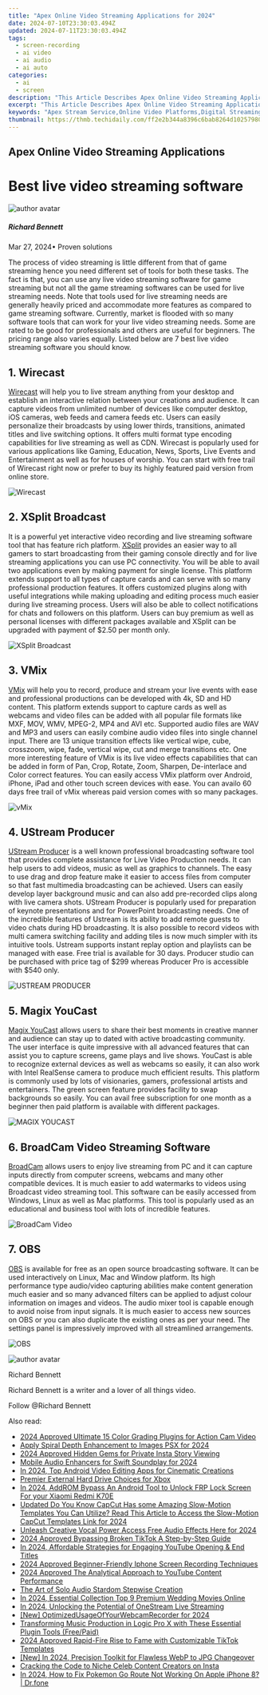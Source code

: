 ```yaml
---
title: "Apex Online Video Streaming Applications for 2024"
date: 2024-07-10T23:30:03.494Z
updated: 2024-07-11T23:30:03.494Z
tags: 
  - screen-recording
  - ai video
  - ai audio
  - ai auto
categories: 
  - ai
  - screen
description: "This Article Describes Apex Online Video Streaming Applications for 2024"
excerpt: "This Article Describes Apex Online Video Streaming Applications for 2024"
keywords: "Apex Stream Service,Online Video Platforms,Digital Streaming Solutions,Peak Video Services,Apex Video Network,Secure Video Streaming,Advanced Streaming Apps"
thumbnail: https://thmb.techidaily.com/ff2e2b344a8396c6bab8264d1025798025a6c7a29bed97ca0ab60000543775d0.jpg
---
```


## Apex Online Video Streaming Applications

# Best live video streaming software

![author avatar](https://images.wondershare.com/filmora/article-images/richard-bennett.jpg)

##### Richard Bennett

 Mar 27, 2024• Proven solutions

The process of video streaming is little different from that of game streaming hence you need different set of tools for both these tasks. The fact is that, you can use any live video streaming software for game streaming but not all the game streaming softwares can be used for live streaming needs. Note that tools used for live streaming needs are generally heavily priced and accommodate more features as compared to game streaming software. Currently, market is flooded with so many software tools that can work for your live video streaming needs. Some are rated to be good for professionals and others are useful for beginners. The pricing range also varies equally. Listed below are 7 best live video streaming software you should know.

## 1\. Wirecast

[Wirecast](http://www.telestream.net/wirecast/overview.htm) will help you to live stream anything from your desktop and establish an interactive relation between your creations and audience. It can capture videos from unlimited number of devices like computer desktop, iOS cameras, web feeds and camera feeds etc. Users can easily personalize their broadcasts by using lower thirds, transitions, animated titles and live switching options. It offers multi format type encoding capabilities for live streaming as well as CDN. Wirecast is popularly used for various applications like Gaming, Education, News, Sports, Live Events and Entertainment as well as for houses of worship. You can start with free trail of Wirecast right now or prefer to buy its highly featured paid version from online store.

![Wirecast](https://images.wondershare.com/filmora/article-images/wirecast-1.jpg)

## 2\. XSplit Broadcast

It is a powerful yet interactive video recording and live streaming software tool that has feature rich platform. [XSplit](https://www.xsplit.com/?lang=1#broadcaster) provides an easier way to all gamers to start broadcasting from their gaming console directly and for live streaming applications you can use PC connectivity. You will be able to avail two applications even by making payment for single license. This platform extends support to all types of capture cards and can serve with so many professional production features. It offers customized plugins along with useful integrations while making uploading and editing process much easier during live streaming process. Users will also be able to collect notifications for chats and followers on this platform. Users can buy premium as well as personal licenses with different packages available and XSplit can be upgraded with payment of $2.50 per month only.

![XSplit Broadcast](https://images.wondershare.com/filmora/article-images/xsplit-broadcast.jpg)

## 3\. VMix

[VMix](http://www.vmix.com/) will help you to record, produce and stream your live events with ease and professional productions can be developed with 4k, SD and HD content. This platform extends support to capture cards as well as webcams and video files can be added with all popular file formats like MXF, MOV, WMV, MPEG-2, MP4 and AVI etc. Supported audio files are WAV and MP3 and users can easily combine audio video files into single channel input. There are 13 unique transition effects like vertical wipe, cube, crosszoom, wipe, fade, vertical wipe, cut and merge transitions etc. One more interesting feature of VMix is its live video effects capabilities that can be added in form of Pan, Crop, Rotate, Zoom, Sharpen, De-interlace and Color correct features. You can easily access VMix platform over Android, iPhone, iPad and other touch screen devices with ease. You can availo 60 days free trail of vMix whereas paid version comes with so many packages.

![vMix](https://images.wondershare.com/filmora/article-images/vmix.jpg)

## 4\. UStream Producer

[UStream Producer](https://www.ustream.tv/producer) is a well known professional broadcasting software tool that provides complete assistance for Live Video Production needs. It can help users to add videos, music as well as graphics to channels. The easy to use drag and drop feature make it easier to access files from computer so that fast multimedia broadcasting can be achieved. Users can easily develop layer background music and can also add pre-recorded clips along with live camera shots. UStream Producer is popularly used for preparation of keynote presentations and for PowerPoint broadcasting needs. One of the incredible features of Ustream is its ability to add remote guests to video chats during HD broadcasting. It is also possible to record videos with multi camera switching facility and adding tiles is now much simpler with its intuitive tools. Ustream supports instant replay option and playlists can be managed with ease. Free trial is available for 30 days. Producer studio can be purchased with price tag of $299 whereas Producer Pro is accessible with $540 only.

![USTREAM PRODUCER](https://images.wondershare.com/filmora/article-images/ustream-producer.jpg)

## 5\. Magix YouCast

[Magix YouCast](http://www.magix.com/ca/youcast/detail/) allows users to share their best moments in creative manner and audience can stay up to dated with active broadcasting community. The user interface is quite impressive with all advanced features that can assist you to capture screens, game plays and live shows. YouCast is able to recognize external devices as well as webcams so easily, it can also work with Intel RealSense camera to produce much efficient results. This platform is commonly used by lots of visionaries, gamers, professional artists and entertainers. The green screen feature provides facility to swap backgrounds so easily. You can avail free subscription for one month as a beginner then paid platform is available with different packages.

![MAGIX YOUCAST](https://images.wondershare.com/filmora/article-images/magix-youcast.jpg)

## 6\. BroadCam Video Streaming Software

[BroadCam](http://www.nchsoftware.com/broadcam) allows users to enjoy live streaming from PC and it can capture inputs directly from computer screens, webcams and many other compatible devices. It is much easier to add watermarks to videos using Broadcast video streaming tool. This software can be easily accessed from Windows, Linux as well as Mac platforms. This tool is popularly used as an educational and business tool with lots of incredible features.

![BroadCam Video](https://images.wondershare.com/filmora/article-images/broadcam-video.jpg)

## 7\. OBS

[OBS](https://obsproject.com/) is available for free as an open source broadcasting software. It can be used interactively on Linux, Mac and Window platform. Its high performance type audio/video capturing abilities make content generation much easier and so many advanced filters can be applied to adjust colour information on images and videos. The audio mixer tool is capable enough to avoid noise from input signals. It is much easier to access new sources on OBS or you can also duplicate the existing ones as per your need. The settings panel is impressively improved with all streamlined arrangements.

![OBS](https://images.wondershare.com/filmora/article-images/obs.jpg)

![author avatar](https://images.wondershare.com/filmora/article-images/richard-bennett.jpg)

Richard Bennett

Richard Bennett is a writer and a lover of all things video.

Follow @Richard Bennett


<ins class="adsbygoogle"
     style="display:block"
     data-ad-format="autorelaxed"
     data-ad-client="ca-pub-7571918770474297"
     data-ad-slot="1223367746"></ins>



<ins class="adsbygoogle"
     style="display:block"
     data-ad-client="ca-pub-7571918770474297"
     data-ad-slot="8358498916"
     data-ad-format="auto"
     data-full-width-responsive="true"></ins>


<span class="atpl-alsoreadstyle">Also read:</span>
<div><ul>
<li><a href="https://article-tips.techidaily.com/2024-approved-ultimate-15-color-grading-plugins-for-action-cam-video/"><u>2024 Approved  Ultimate 15 Color Grading Plugins for Action Cam Video</u></a></li>
<li><a href="https://article-tips.techidaily.com/apply-spiral-depth-enhancement-to-images-psx-for-2024/"><u>Apply Spiral Depth Enhancement to Images PSX for 2024</u></a></li>
<li><a href="https://instagram-videos.techidaily.com/2024-approved-hidden-gems-for-private-insta-story-viewing/"><u>2024 Approved  Hidden Gems for Private Insta Story Viewing</u></a></li>
<li><a href="https://extra-support.techidaily.com/mobile-audio-enhancers-for-swift-soundplay-for-2024/"><u>Mobile Audio Enhancers for Swift Soundplay for 2024</u></a></li>
<li><a href="https://ai-video-tools.techidaily.com/in-2024-top-android-video-editing-apps-for-cinematic-creations/"><u>In 2024, Top Android Video Editing Apps for Cinematic Creations</u></a></li>
<li><a href="https://screen-recording.techidaily.com/premier-external-hard-drive-choices-for-xbox/"><u>Premier External Hard Drive Choices for Xbox</u></a></li>
<li><a href="https://bypass-frp.techidaily.com/in-2024-addrom-bypass-an-android-tool-to-unlock-frp-lock-screen-for-your-xiaomi-redmi-k70e-by-drfone-android/"><u>In 2024, AddROM Bypass An Android Tool to Unlock FRP Lock Screen For your Xiaomi Redmi K70E</u></a></li>
<li><a href="https://ai-video-editing.techidaily.com/updated-do-you-know-capcut-has-some-amazing-slow-motion-templates-you-can-utilize-read-this-article-to-access-the-slow-motion-capcut-templates-link-for-2024/"><u>Updated Do You Know CapCut Has some Amazing Slow-Motion Templates You Can Utilize? Read This Article to Access the Slow-Motion CapCut Templates Link for 2024</u></a></li>
<li><a href="https://fox-http.techidaily.com/unleash-creative-vocal-power-access-free-audio-effects-here-for-2024/"><u>Unleash Creative Vocal Power  Access Free Audio Effects Here for 2024</u></a></li>
<li><a href="https://tiktok-video-recordings.techidaily.com/2024-approved-bypassing-broken-tiktok-a-step-by-step-guide/"><u>2024 Approved  Bypassing Broken TikTok  A Step-by-Step Guide</u></a></li>
<li><a href="https://youtube-tips.techidaily.com/24-affordable-strategies-for-engaging-youtube-opening-and-end-titles/"><u>In 2024, Affordable Strategies for Engaging YouTube Opening & End Titles</u></a></li>
<li><a href="https://video-screen-grab.techidaily.com/2024-approved-beginner-friendly-iphone-screen-recording-techniques/"><u>2024 Approved  Beginner-Friendly Iphone Screen Recording Techniques</u></a></li>
<li><a href="https://youtube-webster.techidaily.com/approved-the-analytical-approach-to-youtube-content-performance/"><u>2024 Approved  The Analytical Approach to YouTube Content Performance</u></a></li>
<li><a href="https://extra-resources.techidaily.com/the-art-of-solo-audio-stardom-stepwise-creation/"><u>The Art of Solo Audio Stardom  Stepwise Creation</u></a></li>
<li><a href="https://youtube-clips.techidaily.com/in-2024-essential-collection-top-9-premium-wedding-movies-online/"><u>In 2024, Essential Collection  Top 9 Premium Wedding Movies Online</u></a></li>
<li><a href="https://fox-access.techidaily.com/in-2024-unlocking-the-potential-of-onestream-live-streaming/"><u>In 2024, Unlocking the Potential of OneStream Live Streaming</u></a></li>
<li><a href="https://screen-activity-recording.techidaily.com/new-optimizedusageofyourwebcamrecorder-for-2024/"><u>[New] OptimizedUsageOfYourWebcamRecorder for 2024</u></a></li>
<li><a href="https://sound-tweaking.techidaily.com/transforming-music-production-in-logic-pro-x-with-these-essential-plugin-tools-freepaid/"><u>Transforming Music Production in Logic Pro X with These Essential Plugin Tools (Free/Paid)</u></a></li>
<li><a href="https://tiktok-clips.techidaily.com/2024-approved-rapid-fire-rise-to-fame-with-customizable-tiktok-templates/"><u>2024 Approved  Rapid-Fire Rise to Fame with Customizable TikTok Templates</u></a></li>
<li><a href="https://vp-tips.techidaily.com/new-in-2024-precision-toolkit-for-flawless-webp-to-jpg-changeover/"><u>[New] In 2024, Precision Toolkit for Flawless WebP to JPG Changeover</u></a></li>
<li><a href="https://instagram-video-recordings.techidaily.com/cracking-the-code-to-niche-celeb-content-creators-on-insta/"><u>Cracking the Code to Niche Celeb Content Creators on Insta</u></a></li>
<li><a href="https://ios-pokemon-go.techidaily.com/in-2024-how-to-fix-pokemon-go-route-not-working-on-apple-iphone-8-drfone-by-drfone-virtual-ios/"><u>In 2024, How to Fix Pokemon Go Route Not Working On Apple iPhone 8? | Dr.fone</u></a></li>
</ul></div>
